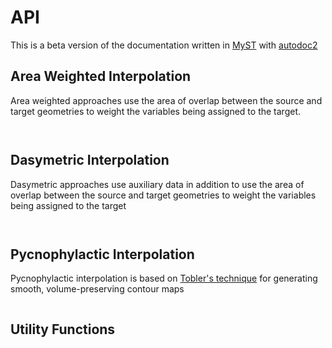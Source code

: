 # API 

This is a beta version of the documentation written in [MyST](https://myst-parser.readthedocs.io/en/latest/index.html) with [autodoc2](https://sphinx-autodoc2.readthedocs.io/en/latest/quickstart.html)

## Area Weighted Interpolation

Area weighted approaches use the area of overlap between the source and target geometries to weight the variables being assigned to the target.

```{autodoc2-summary}  tobler.area_weighted.area_interpolate.area_interpolate
```

```{autodoc2-summary}  tobler.area_weighted.area_join.area_join
```

## Dasymetric Interpolation

Dasymetric approaches use auxiliary data in addition to use the area of overlap
between the source and target geometries to weight the variables being assigned
to the target

```{autodoc2-summary}  tobler.dasymetric.raster_tools.extract_raster_features
```

```{autodoc2-summary}  tobler.dasymetric.masked_area_interpolate.masked_area_interpolate
```

## Pycnophylactic Interpolation

Pycnophylactic interpolation is based on
[Tobler's technique](https://www.tandfonline.com/doi/abs/10.1080/01621459.1979.10481647)
for generating smooth, volume-preserving contour maps

```{autodoc2-summary}  tobler.pycno.pycno.pycno_interpolate
```

## Utility Functions

```{autodoc2-summary}  tobler.util.util.h3fy
```

```{autodoc2-summary}  tobler.util.util.circumradius
```